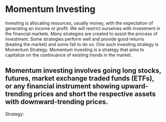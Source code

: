 # Momentum Investing

Investing is allocating resources, usually money, with the expectation of generating an income or profit. 
We will restrict ourselves with investment in the financial markets. Many strategies are created to assist the process of investment. Some strategies perform well and provide good returns (beating the market) and some fail to do so.
One such investing strategy is Momentum Strategy.
Momentum investing is a strategy that aims to capitalize on the continuance of existing trends in the market.

## Momentum investing involves going long stocks, futures, market exchange traded funds (ETFs), or any financial instrument showing upward-trending prices and short the respective assets with downward-trending prices.

Strategy:
